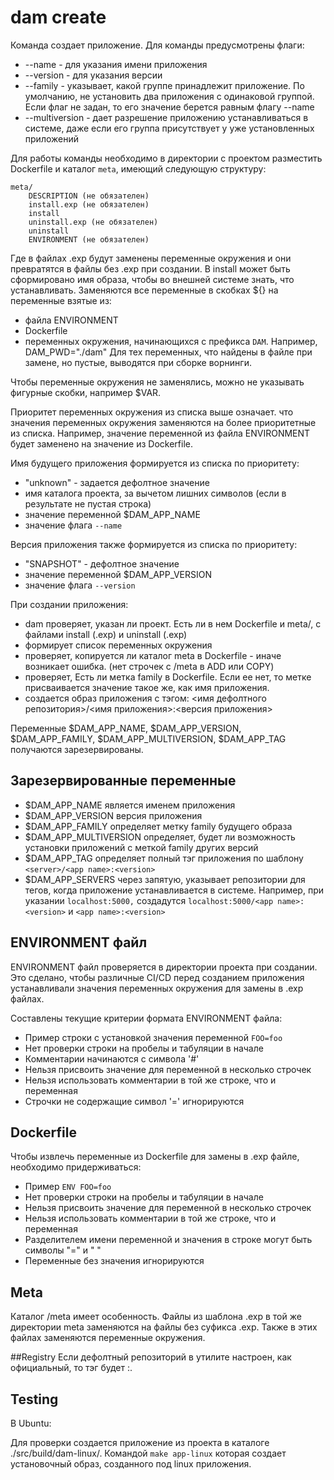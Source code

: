 # dam create
Команда создает приложение. 
Для команды предусмотрены флаги:
* --name - для указания имени приложения
* --version - для указания версии
* --family - указывает, какой группе принадлежит приложение. По умолчанию, не установить два приложения с одинаковой группой.
Если флаг не задан, то его значение берется равным флагу --name
* --multiversion - дает разрешение приложению устанавливаться в системе, даже если его группа присутствует у уже установленных приложений

Для работы команды необходимо в директории с проектом разместить Dockerfile
 и каталог `meta`, имеющий следующую структуру: 
```
meta/
    DESCRIPTION (не обязателен)
    install.exp (не обязателен)
    install
    uninstall.exp (не обязателен)
    uninstall
    ENVIRONMENT (не обязателен)
```

Где в файлах .exp будут заменены переменные окружения и они превратятся в файлы без .exp при создании.
В install может быть сформировано имя образа, чтобы во внешней системе знать, что устанавливать.
Заменяются все переменные в скобках ${} на переменные взятые из:
- файла ENVIRONMENT
- Dockerfile
- переменных окружения, начинающихся с префикса `DAM`. Например, DAM_PWD="./dam"
Для тех переменных, что найдены в файле при замене, но пустые, выводятся при сборке ворнинги.

Чтобы переменные окружения не заменялись, можно не указывать фигурные скобки, например $VAR.

Приоритет переменных окружения из списка выше означает. 
что значения переменных окружения заменяются на более приоритетные из списка. 
Например, значение переменной из файла ENVIRONMENT будет заменено на значение из Dockerfile.

Имя будущего приложения формируется из списка по приоритету:
- "unknown" - задается дефолтное значение
- имя каталога проекта, за вычетом лишних символов (если в результате не пустая строка)
- значение переменной $DAM_APP_NAME
- значение флага `--name`

Версия приложения также формируется из списка по приоритету:
- "SNAPSHOT" - дефолтное значение 
- значение переменной $DAM_APP_VERSION
- значение флага `--version`

При создании приложения:
- dam проверяет, указан ли проект. Есть ли в нем Dockerfile и meta/, с файлами install (.exp) и uninstall (.exp)
- формирует список переменных окружения
- проверяет, копируется ли каталог meta в Dockerfile - иначе возникает ошибка. (нет строчек с /meta в ADD или COPY) 
- проверяет, Есть ли метка family в Dockerfile. Если ее нет, то метке присваивается значение такое же, как имя приложения. 
- создается образ приложения с тэгом: <имя дефолтного репозитория>/<имя приложения>:<версия приложения>

Переменные $DAM_APP_NAME, $DAM_APP_VERSION, $DAM_APP_FAMILY, $DAM_APP_MULTIVERSION, $DAM_APP_TAG получаются зарезервированы.

## Зарезервированные переменные

- $DAM_APP_NAME является именем приложения
- $DAM_APP_VERSION версия приложения
- $DAM_APP_FAMILY определяет метку family будущего образа
- $DAM_APP_MULTIVERSION определяет, будет ли возможность установки приложений с меткой family других версий
- $DAM_APP_TAG определяет полный тэг приложения по шаблону `<server>/<app name>:<version>`
- $DAM_APP_SERVERS через запятую, указывает репозитории для тегов, когда приложение устанавливается в системе.
Например, при указании `localhost:5000,` создадутся `localhost:5000/<app name>:<version>` и `<app name>:<version>`
  
## ENVIRONMENT файл
ENVIRONMENT файл проверяется в директории проекта при создании. 
Это сделано, чтобы различные CI/CD перед созданием приложения устанавливали значения переменных окружения для замены в .exp файлах. 

Составлены текущие критерии формата ENVIRONMENT файла:
- Пример строки с установкой значения переменной `FOO=foo`
- Нет проверки строки на пробелы и табуляции в начале
- Комментарии начинаются с символа '#'
- Нельзя присвоить значение для переменной в несколько строчек
- Нельзя использовать комментарии в той же строке, что и переменная
- Строчки не содержащие символ '=' игнорируются

## Dockerfile 
Чтобы извлечь переменные из Dockerfile для замены в .exp файле, необходимо придерживаться:
- Пример `ENV FOO=foo`
- Нет проверки строки на пробелы и табуляции в начале
- Нельзя присвоить значение для переменной в несколько строчек
- Нельзя использовать комментарии в той же строке, что и переменная
- Разделителем имени переменной и значения в строке могут быть символы "=" и " "
- Переменные без значения игнорируются

## Meta
Каталог /meta имеет особенность. Файлы из шаблона .exp в той же директории meta заменяются на файлы без суфикcа .exp.
Также в этих файлах заменяются переменные окружения.

##Registry
Если дефолтный репозиторий в утилите настроен, как официальный, то тэг будет <name>:<version>.

## Testing
В Ubuntu:

Для проверки создается приложение из проекта в каталоге ./src/build/dam-linux/. 
Командой `make app-linux` которая создает установочный образ, созданного под linux приложения.